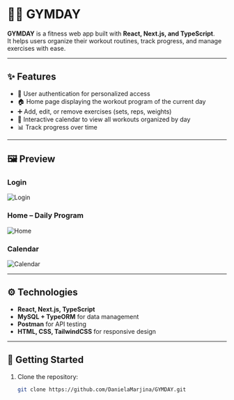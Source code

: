 # 🏋️‍♀️ GYMDAY

**GYMDAY** is a fitness web app built with **React, Next.js, and TypeScript**.  
It helps users organize their workout routines, track progress, and manage exercises with ease.  

---

## ✨ Features
- 🔑 User authentication for personalized access  
- 🏠 Home page displaying the workout program of the current day  
- ➕ Add, edit, or remove exercises (sets, reps, weights)  
- 📅 Interactive calendar to view all workouts organized by day  
- 📊 Track progress over time  

---

## 🖼️ Preview

### Login  
![Login](/screenshots/login.png)  

### Home – Daily Program  
![Home](/screenshots/home.png)  

### Calendar  
![Calendar](/screenshots/calendar.png)

---

## ⚙️ Technologies
- **React, Next.js, TypeScript**  
- **MySQL + TypeORM** for data management  
- **Postman** for API testing  
- **HTML, CSS, TailwindCSS** for responsive design  

---

## 🚀 Getting Started
1. Clone the repository:  
   ```bash
   git clone https://github.com/DanielaMarjina/GYMDAY.git
